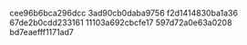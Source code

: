 cee96b6bca296dcc
3ad90cb0daba9756
f2d1414830ba1a36
67de2b0cdd233161
11103a692cbcfe17
597d72a0e63a0208
bd7eaefff1171ad7
